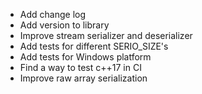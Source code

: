 + Add change log
+ Add version to library
+ Improve stream serializer and deserializer
+ Add tests for different SERIO_SIZE's
+ Add tests for Windows platform
+ Find a way to test c++17 in CI
+ Improve raw array serialization